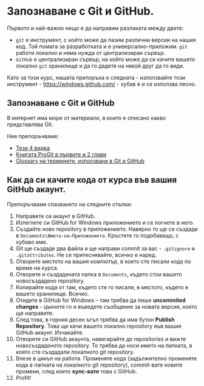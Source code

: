 # Запознаване с Git и GitHub.

Първото и най-важно нещо е да направим разликата между двете:

* `git` е инструмент, с който може да пазим различни версии на нашия код. Той помага за разработката и е универсално-приложим. `git` работи локално и няма нужда от централизиран сървър.
* `GitHub` е централизиран сървър, на който може да си качите вашето локално `git` хранилище и да го дадете на някой друг да го види.

Като за този курс, нашата препоръка е следната - използвайте този инструмент - https://windows.github.com/ - хубав е и се използва лесно.

## Запознаване с Git и GitHub

В интернет има море от материали, в които е описано какво представлява Git.

Ние препоръчваме:

* [Тези 4 видеа](http://git-scm.com/videos)
* [Книгата ProGit в първите и 2 глави](http://git-scm.com/book/en/v2)
* [Glossary на термините, използвани в Git и GitHub](https://help.github.com/articles/github-glossary/)


## Как да си качите кода от курса във вашия GitHub акаунт.

Препоръчваме спазването на следните стъпки:

1. Направете си акаунт в GitHub.
2. Изтеглете си GitHub for Windows приложението и се логнете в него.
3. Създайте ново repository в приложението. Навярно то ще се създаде в `Documents\Името-на–Приложението`. Кръстете го подобаващо, с хубаво име.
4. Git ще създаде два файла и ще направи commit за вас - `.gitignore` и `.gitattributes`. Не се притеснявайте, всичко е наред.
5. Отворете мястото на вашия компютър, в което сте писали кода по време на курса.
6. Отворете и създадената папка в `Documents`, където стои вашето новосъздадено repository.
7. Копирайте кода от там, където сте го писали, в мястото, където е вашето хранилище. Всичко.
8. Отидете в GitHub for Windows – там трябва да пише **uncommited changes** - цъкнете го и въведете съобщение за новата версия, която ще направите.
9. След това, в горния десен ъгъл трябва да има бутон **Publish Repository**. Това ще качи вашето локално repository във вашия GitHub акаунт. Изчакайте.
10. Отворете си GitHub акаунта, навигирайте до repositories и вижте новосъздаденото repository. То трябва да носи името на папката, в която сте създадали локалното git repository.
11. Влезе в цикъл на работа. Променяте кода (задължително променяте кода в папката на локалното git repository), commit-вате новите промени, след което **sync-вате** това с GitHub.
12. Profit!

